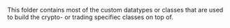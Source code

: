 This folder contains most of the custom datatypes or classes that are used to build the crypto- or trading specifiec
classes on top of.